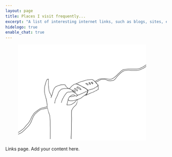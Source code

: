 ```yaml
---
layout: page
title: Places I visit frequently...
excerpt: "A list of interesting internet links, such as blogs, sites, etc that I visit frequently"
hidelogo: true
enable_chat: true
---
```

<figure>
    <img src="/images/connected.gif" alt="connected-image" class="center non-selectable"/>
</figure>

Links page. Add your content here.